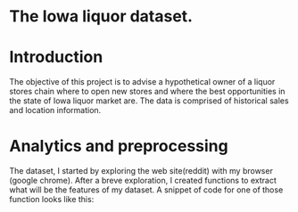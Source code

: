 # The Iowa liquor dataset.

# Introduction

The objective of this project is to advise a hypothetical owner of a liquor stores chain where to open new stores and where the best opportunities in the state of Iowa liquor market are. The data is comprised of historical sales and location information. 

# Analytics and preprocessing 
The dataset, I started by exploring the web site(reddit) with my browser (google chrome). After a breve exploration, I created functions to extract what will be the features of my dataset. A snippet of code for one of those function looks like this:

